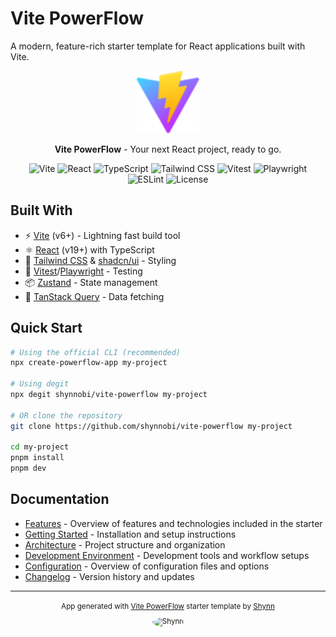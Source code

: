 # Vite PowerFlow

A modern, feature-rich starter template for React applications built with Vite.

<div align="center">
  <img src="public/vite.svg" alt="Vite Logo" width="100" />
  <br />
  <p>
    <strong>Vite PowerFlow</strong> - Your next React project, ready to go.
  </p>
</div>

<div align="center">

![Vite](https://img.shields.io/npm/v/vite?color=646CFF&label=Vite&logo=vite&logoColor=white)
![React](https://img.shields.io/npm/v/react?color=61DAFB&label=React&logo=react&logoColor=white)
![TypeScript](https://img.shields.io/npm/v/typescript?color=3178C6&label=TypeScript&logo=typescript&logoColor=white)
![Tailwind CSS](https://img.shields.io/npm/v/tailwindcss?color=06B6D4&label=Tailwind%20CSS&logo=tailwindcss&logoColor=white)
![Vitest](https://img.shields.io/npm/v/vitest?color=6E9F18&label=Vitest&logo=vitest&logoColor=white)
![Playwright](https://img.shields.io/npm/v/playwright?color=2EAD33&label=Playwright&logo=playwright&logoColor=white)
![ESLint](https://img.shields.io/npm/v/eslint?color=4B32C3&label=ESLint&logo=eslint&logoColor=white)
![License](https://img.shields.io/github/license/shynnobi/vite-powerflow?color=yellow&label=License)

</div>

## Built With

- ⚡️ [Vite](https://vitejs.dev/) (v6+) - Lightning fast build tool
- ⚛️ [React](https://react.dev/) (v19+) with TypeScript
- 🎨 [Tailwind CSS](https://tailwindcss.com/) & [shadcn/ui](https://ui.shadcn.com/) - Styling
- 🧪 [Vitest](https://vitest.dev/)/[Playwright](https://playwright.dev/) - Testing
- 📦 [Zustand](https://zustand-demo.pmnd.rs/) - State management
- 🚀 [TanStack Query](https://tanstack.com/query) - Data fetching

## Quick Start

```bash
# Using the official CLI (recommended)
npx create-powerflow-app my-project

# Using degit
npx degit shynnobi/vite-powerflow my-project

# OR clone the repository
git clone https://github.com/shynnobi/vite-powerflow my-project

cd my-project
pnpm install
pnpm dev
```

## Documentation

- [Features](docs/features.md) - Overview of features and technologies included in the starter
- [Getting Started](docs/getting-started.md) - Installation and setup instructions
- [Architecture](docs/architecture.md) - Project structure and organization
- [Development Environment](docs/development.md) - Development tools and workflow setups
- [Configuration](docs/configuration.md) - Overview of configuration files and options
- [Changelog](CHANGELOG.md) - Version history and updates

---

<div align="center">
  <p>
    <small>
      App generated with <a href="https://github.com/shynnobi/vite-powerflow">Vite PowerFlow</a> starter template by <a href="https://github.com/shynnobi">Shynn</a>
      <br/>
      <img src="https://github.com/shynnobi.png" alt="Shynn" width="30" style="border-radius: 50%; vertical-align: middle; margin-top: 10px" />
    </small>
  </p>
</div>
